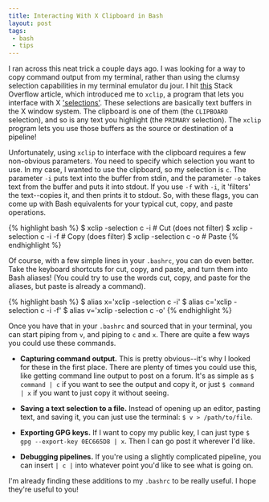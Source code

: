 ```yaml
---
title: Interacting With X Clipboard in Bash
layout: post
tags:
 - bash
 - tips
---
```


I ran across this neat trick a couple days ago.  I was looking for a way to copy
command output from my terminal, rather than using the clumsy selection
capabilities in my terminal emulator du jour.  I hit
[this](//stackoverflow.com/questions/749544/pipe-to-from-clipboard) Stack
Overflow article, which introduced me to `xclip`, a program that lets you
interface with X ['selections'](//en.wikipedia.org/wiki/X_Window_selection).
These selections are basically text buffers in the X window system.  The
clipboard is one of them (the `CLIPBOARD` selection), and so is any text you
highlight (the `PRIMARY` selection).  The `xclip` program lets you use those
buffers as the source or destination of a pipeline!

Unfortunately, using `xclip` to interface with the clipboard requires a few
non-obvious parameters.  You need to specify which selection you want to use.
In my case, I wanted to use the clipboard, so my selection is `c`.  The
parameter `-i` puts text into the buffer from stdin, and the parameter `-o`
takes text from the buffer and puts it into stdout.  If you use `-f` with `-i`,
it 'filters' the text--copies it, and then prints it to stdout.  So, with these
flags, you can come up with Bash equivalents for your typical cut, copy, and
paste operations.

{% highlight bash %}
$ xclip -selection c -i    # Cut (does not filter)
$ xclip -selection c -i -f # Copy (does filter)
$ xclip -selection c -o    # Paste
{% endhighlight %}

Of course, with a few simple lines in your `.bashrc`, you can do even better.
Take the keyboard shortcuts for cut, copy, and paste, and turn them into Bash
aliases!  (You could try to use the words cut, copy, and paste for the aliases,
but paste is already a command).

{% highlight bash %}
$ alias x='xclip -selection c -i'
$ alias c='xclip -selection c -i -f'
$ alias v='xclip -selection c -o'
{% endhighlight %}

Once you have that in your `.bashrc` and sourced that in your terminal, you can
start piping from `v`, and piping to `c` and `x`.  There are quite a few ways
you could use these commands.

- **Capturing command output.** This is pretty obvious--it's why I looked for
  these in the first place.  There are plenty of times you could use this, like
  getting command line output to post on a forum.  It's as simple as `$ command
  | c` if you want to see the output and copy it, or just `$ command | x` if you
  want to just copy it without seeing.

- **Saving a text selection to a file.** Instead of opening up an editor,
  pasting text, and saving it, you can just use the terminal: `$ v >
  /path/to/file`.

- **Exporting GPG keys.** If I want to copy my public key, I can just type `$
  gpg --export-key 0EC665D8 | x`.  Then I can go post it wherever I'd like.

- **Debugging pipelines.** If you're using a slightly complicated pipeline, you
  can insert `| c |` into whatever point you'd like to see what is going on.

I'm already finding these additions to my `.bashrc` to be really useful.  I hope
they're useful to you!
